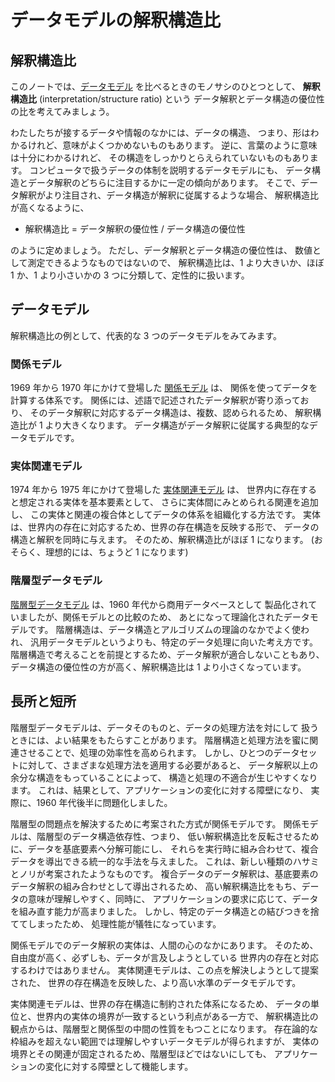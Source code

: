 # データモデルの解釈構造比


解釈構造比
------------------------------------------------------------------

このノートでは、[データモデル] を比べるときのモノサシのひとつとして、
**解釈構造比** (interpretation/structure ratio) という
データ解釈とデータ構造の優位性の比を考えてみましょう。

わたしたちが接するデータや情報のなかには、データの構造、
つまり、形はわかるけれど、意味がよくつかめないものもあります。
逆に、言葉のように意味は十分にわかるけれど、
その構造をしっかりとらえられていないものもあります。
コンピュータで扱うデータの体制を説明するデータモデルにも、
データ構造とデータ解釈のどちらに注目するかに一定の傾向があります。
そこで、データ解釈がより注目され、データ構造が解釈に従属するような場合、
解釈構造比が高くなるように、

   *   解釈構造比 = データ解釈の優位性 / データ構造の優位性

のように定めましょう。
ただし、データ解釈とデータ構造の優位性は、
数値として測定できるようなものではないので、
解釈構造比は、1 より大きいか、ほぼ 1 か、1 より小さいかの
3 つに分類して、定性的に扱います。


データモデル
------------------------------------------------------------------

解釈構造比の例として、代表的な 3 つのデータモデルをみてみます。

### 関係モデル

1969 年から 1970 年にかけて登場した [関係モデル] は、
関係を使ってデータを計算する体系です。
関係には、述語で記述されたデータ解釈が寄り添っており、
そのデータ解釈に対応するデータ構造は、複数、認められるため、
解釈構造比が 1 より大きくなります。
データ構造がデータ解釈に従属する典型的なデータモデルです。

### 実体関連モデル

1974 年から 1975 年にかけて登場した [実体関連モデル] は、
世界内に存在すると想定される実体を基本要素として、
さらに実体間にみとめられる関連を追加し、
この実体と関連の複合体としてデータの体系を組織化する方法です。
実体は、世界内の存在に対応するため、世界の存在構造を反映する形で、
データの構造と解釈を同時に与えます。
そのため、解釈構造比がほぼ 1 になります。
(おそらく、理想的には、ちょうど 1 になります)

### 階層型データモデル

[階層型データモデル] は、1960 年代から商用データベースとして
製品化されていましたが、関係モデルとの比較のため、
あとになって理論化されたデータモデルです。
階層構造は、データ構造とアルゴリズムの理論のなかでよく使われ、
汎用データモデルというよりも、特定のデータ処理に向いた考え方です。
階層構造で考えることを前提とするため、データ解釈が適合しないこともあり、
データ構造の優位性の方が高く、解釈構造比は 1 より小さくなっています。


長所と短所
------------------------------------------------------------------

階層型データモデルは、データそのものと、データの処理方法を対にして
扱うときには、よい結果をもたらすことがあります。
階層構造と処理方法を蜜に関連させることで、処理の効率性を高められます。
しかし、ひとつのデータセットに対して、さまざまな処理方法を適用する必要があると、
データ解釈以上の余分な構造をもっていることによって、
構造と処理の不適合が生じやすくなります。
これは、結果として、アプリケーションの変化に対する障壁になり、
実際に、1960 年代後半に問題化しました。

階層型の問題点を解決するために考案された方式が関係モデルです。
関係モデルは、階層型のデータ構造依存性、つまり、
低い解釈構造比を反転させるために、データを基底要素へ分解可能にし、
それらを実行時に組み合わせて、複合データを導出できる統一的な手法を与えました。
これは、新しい種類のハサミとノリが考案されたようなものです。
複合データのデータ解釈は、基底要素のデータ解釈の組み合わせとして導出されるため、
高い解釈構造比をもち、データの意味が理解しやすく、同時に、
アプリケーションの要求に応じて、データを組み直す能力が高まりました。
しかし、特定のデータ構造との結びつきを捨ててしまったため、
処理性能が犠牲になっています。

関係モデルでのデータ解釈の実体は、人間の心のなかにあります。
そのため、自由度が高く、必ずしも、データが言及しようとしている
世界内の存在と対応するわけではありません。
実体関連モデルは、この点を解決しようとして提案された、
世界の存在構造を反映した、より高い水準のデータモデルです。

実体関連モデルは、世界の存在構造に制約された体系になるため、
データの単位と、世界内の実体の境界が一致するという利点がある一方で、
解釈構造比の観点からは、階層型と関係型の中間の性質をもつことになります。
存在論的な枠組みを超えない範囲では理解しやすいデータモデルが得られますが、
実体の境界とその関連が固定されるため、階層型ほどではないにしても、
アプリケーションの変化に対する障壁として機能します。



[データモデル]: http://ja.wikipedia.org/wiki/データモデル
[関係モデル]: http://ja.wikipedia.org/wiki/関係モデル
[実体関連モデル]: http://ja.wikipedia.org/wiki/実体関連モデル
[階層型データモデル]: http://ja.wikipedia.org/wiki/階層型データモデル

